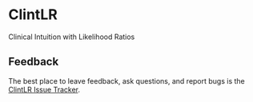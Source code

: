 
# ClintLR

Clinical Intuition with Likelihood Ratios



## Feedback

The best place to leave feedback, ask questions, and report bugs is the [ClintLR Issue Tracker](https://github.com/TheJacksonLaboratory/ClintLR/issues).

